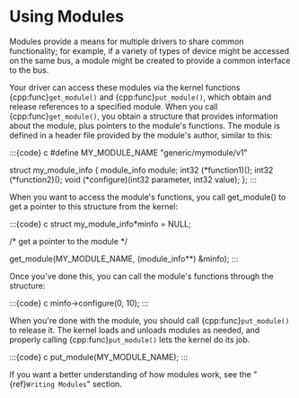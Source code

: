 # Using Modules

Modules provide a means for multiple drivers to share common functionality;
for example, if a variety of types of device might be accessed on the same
bus, a module might be created to provide a common interface to the bus.

Your driver can access these modules via the kernel functions
{cpp:func}`get_module()` and {cpp:func}`put_module()`, which obtain and
release references to a specified module. When you call
{cpp:func}`get_module()`, you obtain a structure that provides information
about the module, plus pointers to the module's functions. The module is
defined in a header file provided by the module's author, similar to this:

:::{code} c
#define MY_MODULE_NAME "generic/mymodule/v1"

struct my_module_info {
   module_info module;
   int32 (*function1)();
   int32 (*function2)();
   void (*configure)(int32 parameter, int32 value);
};
:::

When you want to access the module's functions, you call get_module() to
get a pointer to this structure from the kernel:

:::{code} c
struct my_module_info*minfo = NULL;

/* get a pointer to the module */

get_module(MY_MODULE_NAME, (module_info**) &minfo);
:::

Once you've done this, you can call the module's functions through the
structure:

:::{code} c
minfo->configure(0, 10);
:::

When you're done with the module, you should call {cpp:func}`put_module()`
to release it. The kernel loads and unloads modules as needed, and properly
calling {cpp:func}`put_module()` lets the kernel do its job.

:::{code} c
put_module(MY_MODULE_NAME);
:::

If you want a better understanding of how modules work, see the
"{ref}`Writing Modules`" section.
